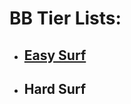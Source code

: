 # BB Tier Lists:
- ## [Easy Surf](https://github.com/Sod-ers/GMod-Resources/main/Easy-Surf-Tier-List.pdf)
- ## Hard Surf
